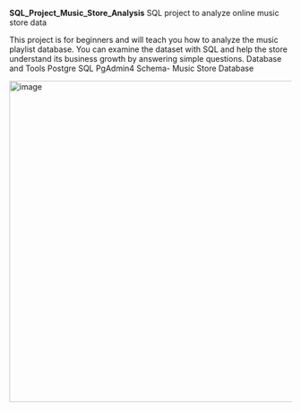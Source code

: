 **SQL_Project_Music_Store_Analysis**
SQL project to analyze online music store data

This project is for beginners and will teach you how to analyze the music playlist database. You can examine the dataset with SQL and help the store understand its business growth by answering simple questions.
Database and Tools
Postgre SQL
PgAdmin4
Schema- Music Store Database


<img width="710" height="574" alt="image" src="https://github.com/user-attachments/assets/7f6129c8-8976-43e8-a4db-5e3244050f6b" />
